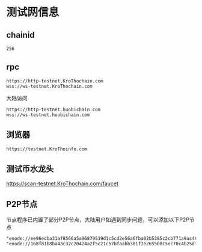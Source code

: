 # 测试网信息

## chainid
```
256
```
## rpc
```
https://http-testnet.KroThochain.com
wss://ws-testnet.KroThochain.com
```

大陆访问
```
https://http-testnet.huobichain.com 
wss://ws-testnet.huobichain.com
```

## 浏览器
```
https://testnet.KroThoinfo.com
```

## 测试币水龙头
https://scan-testnet.KroThochain.com/faucet


## P2P节点
节点程序已内置了部分P2P节点，大陆用户如遇到同步问题，可以添加以下P2P节点
```
"enode://ee96edba31af8566a5a96879519d1c5cd2e56a6fba02b5385c2cb771a9ac46add43a3f44917e59c323c949a77ff32b042900f1ebf4b5b8c7dec836876374b08d@47.118.37.70:32668"
"enode://168f81b8ba43c32c20424a2f5c21c57bfaabb301f2e2655b0c5ec70c4b25df48e5f4c768d2268d912159d40db76e6d4192f15a6927e56f57aa17982a1ffb0245@47.118.35.116:32668"
```